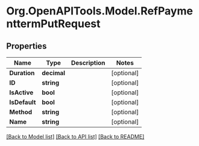 # Org.OpenAPITools.Model.RefPaymenttermPutRequest

## Properties

Name | Type | Description | Notes
------------ | ------------- | ------------- | -------------
**Duration** | **decimal** |  | [optional] 
**ID** | **string** |  | [optional] 
**IsActive** | **bool** |  | [optional] 
**IsDefault** | **bool** |  | [optional] 
**Method** | **string** |  | [optional] 
**Name** | **string** |  | [optional] 

[[Back to Model list]](../README.md#documentation-for-models) [[Back to API list]](../README.md#documentation-for-api-endpoints) [[Back to README]](../README.md)


